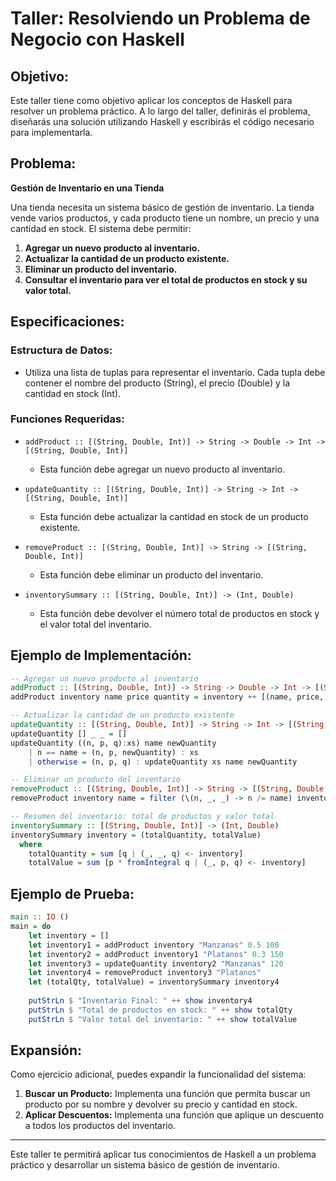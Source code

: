 
# Taller: Resolviendo un Problema de Negocio con Haskell

## Objetivo:
Este taller tiene como objetivo aplicar los conceptos de Haskell para resolver un problema práctico. A lo largo del taller, definirás el problema, diseñarás una solución utilizando Haskell y escribirás el código necesario para implementarla.

## Problema:
**Gestión de Inventario en una Tienda**

Una tienda necesita un sistema básico de gestión de inventario. La tienda vende varios productos, y cada producto tiene un nombre, un precio y una cantidad en stock. El sistema debe permitir:

1. **Agregar un nuevo producto al inventario.**
2. **Actualizar la cantidad de un producto existente.**
3. **Eliminar un producto del inventario.**
4. **Consultar el inventario para ver el total de productos en stock y su valor total.**

## Especificaciones:

### Estructura de Datos:

- Utiliza una lista de tuplas para representar el inventario. Cada tupla debe contener el nombre del producto (String), el precio (Double) y la cantidad en stock (Int).

### Funciones Requeridas:

- `addProduct :: [(String, Double, Int)] -> String -> Double -> Int -> [(String, Double, Int)]`
  - Esta función debe agregar un nuevo producto al inventario.

- `updateQuantity :: [(String, Double, Int)] -> String -> Int -> [(String, Double, Int)]`
  - Esta función debe actualizar la cantidad en stock de un producto existente.

- `removeProduct :: [(String, Double, Int)] -> String -> [(String, Double, Int)]`
  - Esta función debe eliminar un producto del inventario.

- `inventorySummary :: [(String, Double, Int)] -> (Int, Double)`
  - Esta función debe devolver el número total de productos en stock y el valor total del inventario.

## Ejemplo de Implementación:

```haskell
-- Agregar un nuevo producto al inventario
addProduct :: [(String, Double, Int)] -> String -> Double -> Int -> [(String, Double, Int)]
addProduct inventory name price quantity = inventory ++ [(name, price, quantity)]

-- Actualizar la cantidad de un producto existente
updateQuantity :: [(String, Double, Int)] -> String -> Int -> [(String, Double, Int)]
updateQuantity [] _ _ = []
updateQuantity ((n, p, q):xs) name newQuantity
    | n == name = (n, p, newQuantity) : xs
    | otherwise = (n, p, q) : updateQuantity xs name newQuantity

-- Eliminar un producto del inventario
removeProduct :: [(String, Double, Int)] -> String -> [(String, Double, Int)]
removeProduct inventory name = filter (\(n, _, _) -> n /= name) inventory

-- Resumen del inventario: total de productos y valor total
inventorySummary :: [(String, Double, Int)] -> (Int, Double)
inventorySummary inventory = (totalQuantity, totalValue)
  where
    totalQuantity = sum [q | (_, _, q) <- inventory]
    totalValue = sum [p * fromIntegral q | (_, p, q) <- inventory]
```

## Ejemplo de Prueba:

```haskell
main :: IO ()
main = do
    let inventory = []
    let inventory1 = addProduct inventory "Manzanas" 0.5 100
    let inventory2 = addProduct inventory1 "Platanos" 0.3 150
    let inventory3 = updateQuantity inventory2 "Manzanas" 120
    let inventory4 = removeProduct inventory3 "Platanos"
    let (totalQty, totalValue) = inventorySummary inventory4
    
    putStrLn $ "Inventario Final: " ++ show inventory4
    putStrLn $ "Total de productos en stock: " ++ show totalQty
    putStrLn $ "Valor total del inventario: " ++ show totalValue
```

## Expansión:

Como ejercicio adicional, puedes expandir la funcionalidad del sistema:

1. **Buscar un Producto:** Implementa una función que permita buscar un producto por su nombre y devolver su precio y cantidad en stock.
2. **Aplicar Descuentos:** Implementa una función que aplique un descuento a todos los productos del inventario.

---

Este taller te permitirá aplicar tus conocimientos de Haskell a un problema práctico y desarrollar un sistema básico de gestión de inventario.
